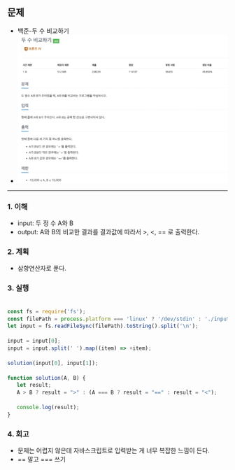 ## 문제

- 백준-두 수 비교하기
- ![img.png](image/두수비교하기.png)

---

### 1. 이해

- input: 두 정 수 A와 B
- output: A와 B의 비교한 결과를 결과값에 따라서 >, <, == 로 출력한다.

### 2. 계획

- 삼항연산자로 푼다.

### 3. 실행

```javascript

const fs = require('fs');
const filePath = process.platform === 'linux' ? '/dev/stdin' : './input.txt';
let input = fs.readFileSync(filePath).toString().split('\n');

input = input[0];
input = input.split(' ').map((item) => +item);

solution(input[0], input[1]);

function solution(A, B) {
   let result;
   A > B ? result = ">" : (A === B ? result = "==" : result = "<");

   console.log(result);
}

```

### 4. 회고

- 문제는 어렵지 않은데 자바스크립트로 입력받는 게 너무 복잡한 느낌이 든다.
- == 말고 === 쓰기